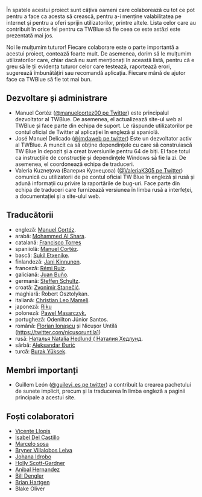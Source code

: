 <!-- 
.. title: Echipa TWBlue 
.. slug: team
.. date: 2016-10-03 05:18:11 UTC-05:00
.. tags: 
.. category: 
.. link: 
.. description: 
.. type: text
-->

În spatele acestui proiect sunt câțiva oameni care colaborează cu tot ce pot pentru a face ca acesta să crească, pentru a-i menține valabilitatea pe internet și pentru a oferi sprijin utilizatorilor, printre altele. Lista celor care au contribuit în orice fel pentru ca TWBlue să fie ceea ce este astăzi este prezentată mai jos.

Noi le mulțumim tuturor! Fiecare colaborare este o parte importantă a acestui proiect, contează foarte mult. De asemenea, dorim să le mulțumim utilizatorilor care, chiar dacă nu sunt menționați în această listă, pentru că e greu să le ții evidența tuturor celor care testează, raportează erori, sugerează îmbunătățiri sau recomandă aplicația. Fiecare mână de ajutor face ca TWBlue să fie tot mai bun.

## Dezvoltare și administrare

* Manuel Cortéz ([@manuelcortez00 pe Twitter](https://twitter.com/manuelcortez00)) este principalul dezvoltator al TWBlue. De asemenea, el actualizează site-ul web al TWBlue și face parte din echipa de suport. Le răspunde utilizatorilor pe contul oficial de Twitter al aplicației în engleză și spaniolă.
* José Manuel Delicado ([@jmdaweb pe twitter](https://twitter.com/jmdaweb)) Este un dezvoltator activ al TWBlue. A muncit ca să obține dependințele cu care să construiască TW Blue în depozit și a creat bversiunile pentru 64 de biți. El face totul ca instrucțiile de construcție și dependințele Windows să fie la zi. De asemenea, el coordonează echipa de traduceri.
* Valeria Kuznețova (Валерия Кузнецова) ([@ValeriaK305 pe Twitter](https://twitter.com/valeriak305)) comunică cu utilizatorii de pe contul oficial TW Blue în engleză și rusă și adună informații cu privire la raportările de bug-uri. Face parte din echipa de traduceri care furnizează versiunea în limba rusă a interfeței, a documentației și a site-ului web.

## Traducătorii

* engleză: [Manuel Cortéz](https://twitter.com/manuelcortez00).
* arabă: [Mohammed Al Shara](https://twitter.com/mohammed0204).
* catalană: [Francisco Torres](https://twitter.com/ftgalleg)
* spaniiolă: [Manuel Cortéz](https://twitter.com/manuelcortez00).
* bască: [Sukil Etxenike](https://twitter.com/sukil2011).
* finlandeză: [Jani Kinnunen](https://twitter.com/jani_kinnunen).
* franceză: [Rémi Ruiz](https://twitter.com/blindhelp38).
* galiciană: [Juan Buño](https://twitter.com/Quetzatl_).
* germană: [Steffen Schultz](https://twitter.com/schulle4u).
* croată: [Zvonimir Stanečić](https://twitter.com/zvonimirek222).
* maghiară: Robert Osztolykan.
* italiană: [Christian Leo Mameli](https://twitter.com/llajta2012).
* japoneză: [Riku](https://twitter.com/riku_sub001)
* poloneză: [Pawel Masarczyk.](https://twitter.com/Piciok)
* portugheză: Odenilton Júnior Santos.
* română: [Florian Ionașcu](https://twitter.com/florianionascu7) și Nicușor Untilă (https://twitter.com/nicusoruntila1)
* rusă: [Наталья Natalia Hedlund ( Наталия Хедлунд](https://twitter.com/Lifestar_n).
* sârbă: [Aleksandar Đurić](https://twitter.com/sokodtreshnje)
* turcă: [Burak Yüksek](https://twitter.com/burakyuksek).

## Membri importanți

* Guillem León ([@guilevi\_es pe twitter](https://twitter.com/guilevi_es)) a contribuit la crearea pachetului de sunete implicit, precum și la traducerea în limba engleză a paginii principale a acestui site.

## Foști colaboratori

* [Vicente Llopis](https://twitter.com/vicentllopis001)
* [Isabel Del Castillo](https://twitter.com/OesedEsare)
* [Marcelo sosa](https://twitter.com/marcedsosa)
* [Bryner Villalobos Leiva](https://twitter.com/BrynerVL)
* [Johana Idrobo](https://twitter.com/jade1192)
* [Holly Scott-Gardner](https://twitter.com/catchthesewords)
* [Anibal Hernandez](https://twitter.com/AnimalMetal)
* [Bill Dengler](https://twitter.com/codeofdusk)
* [Brian Hartgen](https://twitter.com/BrianHartgen)
* Blake Oliver
